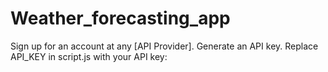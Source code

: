 # Weather_forecasting_app

Sign up for an account at any [API Provider].
Generate an API key.
Replace API_KEY in script.js with your API key:

